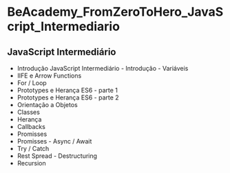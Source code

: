 # BeAcademy_FromZeroToHero_JavaScript_Intermediario
## JavaScript Intermediário

* Introdução JavaScript Intermediário - Introdução - Variáveis
* IIFE e Arrow Functions
* For / Loop
* Prototypes e Herança ES6 - parte 1
* Prototypes e Herança ES6 - parte 2
* Orientação a Objetos
* Classes
* Herança
* Callbacks
* Promisses
* Promisses - Async / Await
* Try / Catch
* Rest Spread - Destructuring
* Recursion

